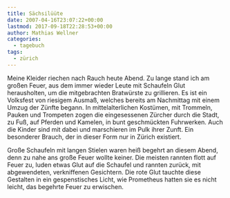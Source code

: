 ```yaml
---
title: Sächsilüüte
date: 2007-04-16T23:07:22+00:00
lastmod: 2017-09-18T22:28:53+00:00
author: Mathias Wellner
categories:
  - tagebuch
tags:
  - zürich
---
```

Meine Kleider riechen nach Rauch heute Abend. Zu lange stand ich am großen Feuer, aus dem immer wieder Leute mit Schaufeln Glut herausholten, um die mitgebrachten Bratwürste zu grillieren. Es ist ein Volksfest von riesigem Ausmaß, welches bereits am Nachmittag mit einem Umzug der Zünfte begann. In mittelalterlichen Kostümen, mit Trommeln, Pauken und Trompeten zogen die eingesessenen Zürcher durch die Stadt, zu Fuß, auf Pferden und Kamelen, in bunt geschmückten Fuhrwerken. Auch die Kinder sind mit dabei und marschieren im Pulk ihrer Zunft. Ein besonderer Brauch, der in dieser Form nur in Zürich existiert.
<!--more-->

Große Schaufeln mit langen Stielen waren heiß begehrt an diesem Abend, denn zu nahe ans große Feuer wollte keiner. Die meisten rannten flott auf Feuer zu, luden etwas Glut auf die Schaufel und rannten zurück, mit abgewendeten, verkniffenen Gesichtern. Die rote Glut tauchte diese Gestalten in ein gespenstisches Licht, wie Prometheus hatten sie es nicht leicht, das begehrte Feuer zu erwischen.